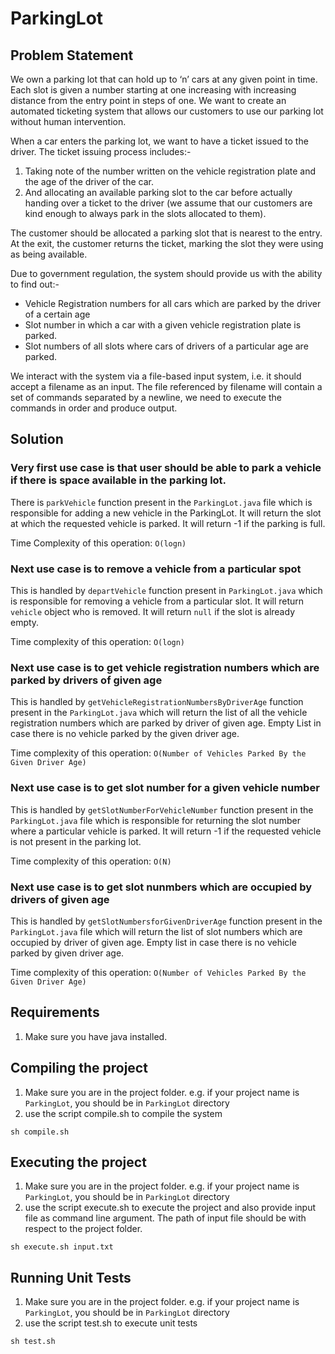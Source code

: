 # ParkingLot
## Problem Statement
We own a parking lot that can hold up to ‘n’ cars at any given point in time. Each slot is given a number starting at one increasing with increasing distance from the entry point in steps of one. We want to create an automated ticketing system that allows our customers to use our parking lot without human intervention. 

When a car enters the parking lot, we want to have a ticket issued to the driver. The ticket issuing process includes:- 
1. Taking note of the number written on the vehicle registration plate and the age of the driver of the car. 
2. And allocating an available parking slot to the car before actually handing over a ticket to the driver (we assume that our customers are kind enough to always park in the slots allocated to them). 

The customer should be allocated a parking slot that is nearest to the entry. At the exit, the customer returns the ticket, marking the slot they were using as being available. 

Due to government regulation, the system should provide us with the ability to find out:- 
* Vehicle Registration numbers for all cars which are parked by the driver of a certain age
* Slot number in which a car with a given vehicle registration plate is parked. 
* Slot numbers of all slots where cars of drivers of a particular age are parked. 

We interact with the system via a file-based input system, i.e. it should accept a filename as an input. The file referenced by filename will contain a set of commands separated by a newline, we need to execute the commands in order and produce output.

## Solution
### Very first use case is that user should be able to park a vehicle if there is space available in the parking lot.
There is ``parkVehicle`` function present in the ``ParkingLot.java`` file which is responsible for adding a new vehicle in the ParkingLot. It will return the slot at which the requested vehicle is parked. It will return -1 if the parking is full.

Time Complexity of this operation: ``O(logn)``

### Next use case is to remove a vehicle from a particular spot
This is handled by ``departVehicle`` function present in ``ParkingLot.java`` which is responsible for removing a vehicle from a particular slot. It will return ``vehicle`` object who is removed. It will return ``null`` if the slot is already empty.

Time complexity of this operation: ``O(logn)``

### Next use case is to get vehicle registration numbers which are parked by drivers of given age
This is handled by ``getVehicleRegistrationNumbersByDriverAge`` function present in the ``ParkingLot.java`` which will return the list of all the vehicle registration numbers which are parked by driver of given age. Empty List in case there is no vehicle parked by the given driver age.

Time complexity of this operation: ``O(Number of Vehicles Parked By the Given Driver Age)``

### Next use case is to get slot number for a given vehicle number
This is handled by ``getSlotNumberForVehicleNumber`` function present in the ``ParkingLot.java`` file which is responsible for returning the slot number where a particular vehicle is parked. It will return -1 if the requested vehicle is not present in the parking lot.

Time complexity of this operation: ``O(N)``

### Next use case is to get slot nunmbers which are occupied by drivers of given age
This is handled by ``getSlotNumbersforGivenDriverAge`` function present in the ``ParkingLot.java`` file which will return the list of slot numbers which are occupied by driver of given age. Empty list in case there is no vehicle parked by given driver age.

Time complexity of this operation: ``O(Number of Vehicles Parked By the Given Driver Age)``

## Requirements
1. Make sure you have java installed.

## Compiling the project
1. Make sure you are in the project folder. e.g. if your project name is ``ParkingLot``, you should be in ``ParkingLot`` directory
2. use the script compile.sh to compile the system
```
sh compile.sh
```

## Executing the project
1. Make sure you are in the project folder. e.g. if your project name is ``ParkingLot``, you should be in ``ParkingLot`` directory
2. use the script execute.sh to execute the project and also provide input file as command line argument. The path of input file should be with respect to the project folder.
```
sh execute.sh input.txt
```

## Running Unit Tests
1. Make sure you are in the project folder. e.g. if your project name is ``ParkingLot``, you should be in ``ParkingLot`` directory
2. use the script test.sh to execute unit tests
```
sh test.sh
```
